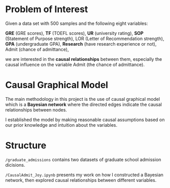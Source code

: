 # Problem of Interest

Given a data set with 500 samples and the following eight variables:

**GRE** (GRE scores), **TF** (TOEFL scores), **UR** (university rating), **SOP** (Statement of Purpose strength), LOR (Letter of Recommendation strength), **GPA** (undergraduate GPA), **Research** (have research experience or not), Admit (chance of admittance),

we are interested in the **causal relationships** between them, especially the causal influence on the variable Admit (the chance of admittance).


# Causal Graphical Model

The main methodology in this project is the use of causal graphical model which is a **Bayesian network** where the directed edges indicate the causal relationships between nodes. 

I established the model by making reasonable causal assumptions based on our prior knowledge and intuition about the variables.



# Structure

``/graduate_admissions`` contains two datasets of graduate school admission dicisions. 

``/CausalAdmit_Joy.ipynb`` presents my work on how I constructed a Bayesian network, then explored causal relationships between different variables.

